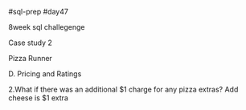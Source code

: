 #sql-prep
#day47

8week sql challegenge

Case study 2

Pizza Runner

D. Pricing and Ratings

2.What if there was an additional $1 charge for any pizza extras?
Add cheese is $1 extra